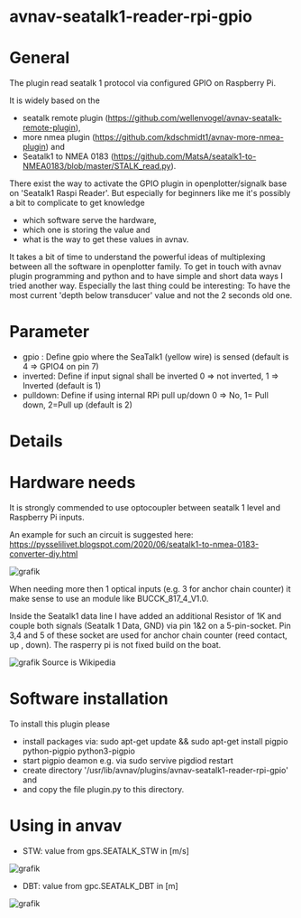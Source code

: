 # avnav-seatalk1-reader-rpi-gpio


# General

The plugin read seatalk 1 protocol via configured GPIO on Raspberry Pi.

It is widely based on the
- seatalk remote plugin (https://github.com/wellenvogel/avnav-seatalk-remote-plugin),
- more nmea plugin      (https://github.com/kdschmidt1/avnav-more-nmea-plugin) and
- Seatalk1 to NMEA 0183 (https://github.com/MatsA/seatalk1-to-NMEA0183/blob/master/STALK_read.py).

There exist the way to activate the GPIO plugin in openplotter/signalk base on 'Seatalk1 Raspi Reader'.
But especially for beginners like me it's possibly a bit to complicate to get knowledge 
- which software serve the hardware, 
- which one is storing the value and 
- what is the way to get these values in avnav.

It takes a bit of time to understand the powerful ideas of multiplexing between all the software in openplotter family.
To get in touch with avnav plugin programming and python and to have simple and short data ways I tried another way.
Especially the last thing could be interesting: To have the most current 'depth below transducer' value and not the 2 seconds old one.

# Parameter

- gpio    : Define gpio where the SeaTalk1 (yellow wire) is sensed (default is 4 => GPIO4 on pin 7)
- inverted: Define if input signal shall be inverted 0 => not inverted, 1 => Inverted (default is 1)
- pulldown: Define if using internal RPi pull up/down 0 => No, 1= Pull down, 2=Pull up (default is 2)

# Details

# Hardware needs
It is strongly commended to use optocoupler between seatalk 1 level and Raspberry Pi inputs.

An example for such an circuit is suggested here: https://pysselilivet.blogspot.com/2020/06/seatalk1-to-nmea-0183-converter-diy.html

![grafik](https://user-images.githubusercontent.com/98450191/153389077-942ecb63-cb50-4e82-a864-6e4f0f91789d.png)

When needing more then 1 optical inputs (e.g. 3 for anchor chain counter) it make sense to use an module like BUCCK_817_4_V1.0.

Inside the Seatalk1 data line I have added an additional Resistor of 1K and couple both signals (Seatalk 1 Data, GND) via pin 1&2 on a 5-pin-socket.
Pin 3,4 and 5 of these socket are used for anchor chain counter (reed contact, up , down).
The rasperry pi is not fixed build on the boat.

![grafik](https://user-images.githubusercontent.com/98450191/153439634-f86f9489-a16b-4b90-9781-0ee49bab2a9d.png) Source is Wikipedia


# Software installation

To install this plugin please 
- install packages via: sudo apt-get update && sudo apt-get install pigpio python-pigpio python3-pigpio
- start pigpio deamon e.g. via sudo servive pigdiod restart
- create directory '/usr/lib/avnav/plugins/avnav-seatalk1-reader-rpi-gpio' and 
- and copy the file plugin.py to this directory.

# Using in anvav
- STW: value from gps.SEATALK_STW in [m/s]

![grafik](https://user-images.githubusercontent.com/98450191/153569250-92ccd43b-df36-41cf-88ca-6f6340052a29.png)

- DBT: value from gpc.SEATALK_DBT in [m]

![grafik](https://user-images.githubusercontent.com/98450191/153557342-b5453d97-4b93-4f32-a148-b5365c5bd431.png)


